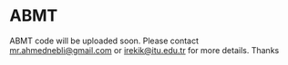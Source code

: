 # ABMT
ABMT code will be uploaded soon. Please contact mr.ahmednebli@gmail.com or irekik@itu.edu.tr for more details. Thanks

